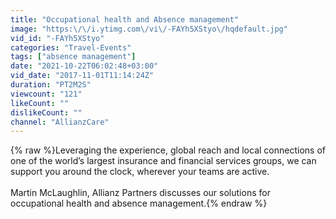 ```yaml
---
title: "Occupational health and Absence management"
image: "https:\/\/i.ytimg.com\/vi\/-FAYh5XStyo\/hqdefault.jpg"
vid_id: "-FAYh5XStyo"
categories: "Travel-Events"
tags: ["absence management"]
date: "2021-10-22T06:02:48+03:00"
vid_date: "2017-11-01T11:14:24Z"
duration: "PT2M2S"
viewcount: "121"
likeCount: ""
dislikeCount: ""
channel: "AllianzCare"
---
```

{% raw %}Leveraging the experience, global reach and local connections of one of the world’s largest insurance and financial services groups, we can support you around the clock, wherever your teams are active.<br /><br />Martin McLaughlin, Allianz Partners discusses our solutions for occupational health and absence management.{% endraw %}
